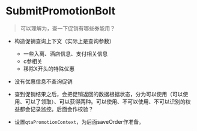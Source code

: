 # SubmitPromotionBolt

> 可以理解为，查一下促销有哪些券能用？

* 构造促销查询上下文（实际上是查询参数）

  * 一些入离、酒店信息、支付相关信息
  * c参相关
  * 移除X开头的特殊优惠
* 没有优惠信息不查询促销
* 查到促销结果之后，会把促销返回的数据根据状态，分为可以使用（可以使用、可以了领取）、可以获得两种。可以使用、不可以使用、不可以识别的权益都会记录监控。后面会作校验？
* 设置`qtaPromotionContext`​​，为后面saveOrder作准备。
